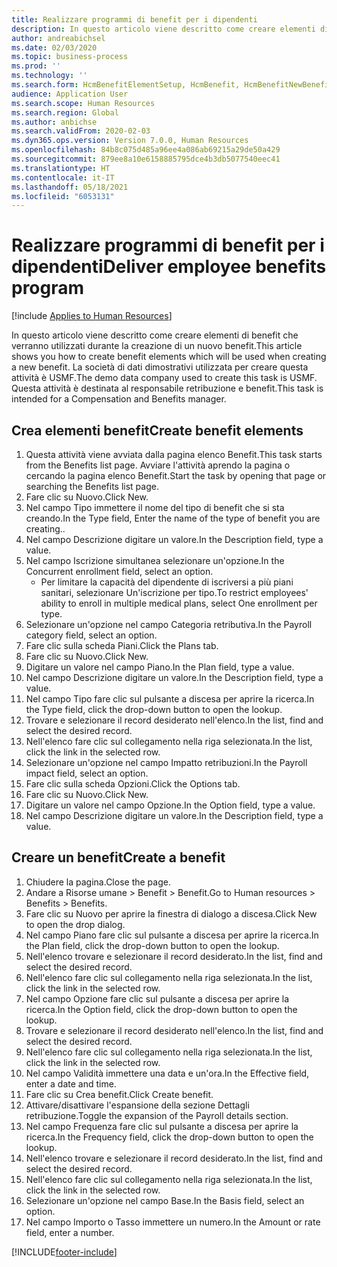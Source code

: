 ```yaml
---
title: Realizzare programmi di benefit per i dipendenti
description: In questo articolo viene descritto come creare elementi di benefit che verranno utilizzati durante la creazione di un nuovo benefit.
author: andreabichsel
ms.date: 02/03/2020
ms.topic: business-process
ms.prod: ''
ms.technology: ''
ms.search.form: HcmBenefitElementSetup, HcmBenefit, HcmBenefitNewBenefit, HcmBenefitPlanLookup, BenefitWorkspace, HcmBenefitSummaryPart
audience: Application User
ms.search.scope: Human Resources
ms.search.region: Global
ms.author: anbichse
ms.search.validFrom: 2020-02-03
ms.dyn365.ops.version: Version 7.0.0, Human Resources
ms.openlocfilehash: 84b8c075d485a96ee4a086ab69215a29de50a429
ms.sourcegitcommit: 879ee8a10e6158885795dce4b3db5077540eec41
ms.translationtype: HT
ms.contentlocale: it-IT
ms.lasthandoff: 05/18/2021
ms.locfileid: "6053131"
---
```

# <a name="deliver-employee-benefits-program"></a><span data-ttu-id="22bb1-103">Realizzare programmi di benefit per i dipendenti</span><span class="sxs-lookup"><span data-stu-id="22bb1-103">Deliver employee benefits program</span></span>

[!include [Applies to Human Resources](../includes/applies-to-hr.md)]

<span data-ttu-id="22bb1-104">In questo articolo viene descritto come creare elementi di benefit che verranno utilizzati durante la creazione di un nuovo benefit.</span><span class="sxs-lookup"><span data-stu-id="22bb1-104">This article shows you how to create benefit elements which will be used when creating a new benefit.</span></span> <span data-ttu-id="22bb1-105">La società di dati dimostrativi utilizzata per creare questa attività è USMF.</span><span class="sxs-lookup"><span data-stu-id="22bb1-105">The demo data company used to create this task is USMF.</span></span> <span data-ttu-id="22bb1-106">Questa attività è destinata al responsabile retribuzione e benefit.</span><span class="sxs-lookup"><span data-stu-id="22bb1-106">This task is intended for a Compensation and Benefits manager.</span></span>


## <a name="create-benefit-elements"></a><span data-ttu-id="22bb1-107">Crea elementi benefit</span><span class="sxs-lookup"><span data-stu-id="22bb1-107">Create benefit elements</span></span>
1. <span data-ttu-id="22bb1-108">Questa attività viene avviata dalla pagina elenco Benefit.</span><span class="sxs-lookup"><span data-stu-id="22bb1-108">This task starts from the Benefits list page.</span></span> <span data-ttu-id="22bb1-109">Avviare l'attività aprendo la pagina o cercando la pagina elenco Benefit.</span><span class="sxs-lookup"><span data-stu-id="22bb1-109">Start the task by opening that page or searching the Benefits list page.</span></span>
2. <span data-ttu-id="22bb1-110">Fare clic su Nuovo.</span><span class="sxs-lookup"><span data-stu-id="22bb1-110">Click New.</span></span>
3. <span data-ttu-id="22bb1-111">Nel campo Tipo immettere il nome del tipo di benefit che si sta creando.</span><span class="sxs-lookup"><span data-stu-id="22bb1-111">In the Type field, Enter the name of the type of benefit you are creating..</span></span>
4. <span data-ttu-id="22bb1-112">Nel campo Descrizione digitare un valore.</span><span class="sxs-lookup"><span data-stu-id="22bb1-112">In the Description field, type a value.</span></span>
5. <span data-ttu-id="22bb1-113">Nel campo Iscrizione simultanea selezionare un'opzione.</span><span class="sxs-lookup"><span data-stu-id="22bb1-113">In the Concurrent enrollment field, select an option.</span></span>
    * <span data-ttu-id="22bb1-114">Per limitare la capacità del dipendente di iscriversi a più piani sanitari, selezionare Un'iscrizione per tipo.</span><span class="sxs-lookup"><span data-stu-id="22bb1-114">To restrict employees' ability to enroll in multiple medical plans, select One enrollment per type.</span></span>  
6. <span data-ttu-id="22bb1-115">Selezionare un'opzione nel campo Categoria retributiva.</span><span class="sxs-lookup"><span data-stu-id="22bb1-115">In the Payroll category field, select an option.</span></span>
7. <span data-ttu-id="22bb1-116">Fare clic sulla scheda Piani.</span><span class="sxs-lookup"><span data-stu-id="22bb1-116">Click the Plans tab.</span></span>
8. <span data-ttu-id="22bb1-117">Fare clic su Nuovo.</span><span class="sxs-lookup"><span data-stu-id="22bb1-117">Click New.</span></span>
9. <span data-ttu-id="22bb1-118">Digitare un valore nel campo Piano.</span><span class="sxs-lookup"><span data-stu-id="22bb1-118">In the Plan field, type a value.</span></span>
10. <span data-ttu-id="22bb1-119">Nel campo Descrizione digitare un valore.</span><span class="sxs-lookup"><span data-stu-id="22bb1-119">In the Description field, type a value.</span></span>
11. <span data-ttu-id="22bb1-120">Nel campo Tipo fare clic sul pulsante a discesa per aprire la ricerca.</span><span class="sxs-lookup"><span data-stu-id="22bb1-120">In the Type field, click the drop-down button to open the lookup.</span></span>
12. <span data-ttu-id="22bb1-121">Trovare e selezionare il record desiderato nell'elenco.</span><span class="sxs-lookup"><span data-stu-id="22bb1-121">In the list, find and select the desired record.</span></span>
13. <span data-ttu-id="22bb1-122">Nell'elenco fare clic sul collegamento nella riga selezionata.</span><span class="sxs-lookup"><span data-stu-id="22bb1-122">In the list, click the link in the selected row.</span></span>
14. <span data-ttu-id="22bb1-123">Selezionare un'opzione nel campo Impatto retribuzioni.</span><span class="sxs-lookup"><span data-stu-id="22bb1-123">In the Payroll impact field, select an option.</span></span>
15. <span data-ttu-id="22bb1-124">Fare clic sulla scheda Opzioni.</span><span class="sxs-lookup"><span data-stu-id="22bb1-124">Click the Options tab.</span></span>
16. <span data-ttu-id="22bb1-125">Fare clic su Nuovo.</span><span class="sxs-lookup"><span data-stu-id="22bb1-125">Click New.</span></span>
17. <span data-ttu-id="22bb1-126">Digitare un valore nel campo Opzione.</span><span class="sxs-lookup"><span data-stu-id="22bb1-126">In the Option field, type a value.</span></span>
18. <span data-ttu-id="22bb1-127">Nel campo Descrizione digitare un valore.</span><span class="sxs-lookup"><span data-stu-id="22bb1-127">In the Description field, type a value.</span></span>

## <a name="create-a-benefit"></a><span data-ttu-id="22bb1-128">Creare un benefit</span><span class="sxs-lookup"><span data-stu-id="22bb1-128">Create a benefit</span></span>
1. <span data-ttu-id="22bb1-129">Chiudere la pagina.</span><span class="sxs-lookup"><span data-stu-id="22bb1-129">Close the page.</span></span>
2. <span data-ttu-id="22bb1-130">Andare a Risorse umane > Benefit > Benefit.</span><span class="sxs-lookup"><span data-stu-id="22bb1-130">Go to Human resources > Benefits > Benefits.</span></span>
3. <span data-ttu-id="22bb1-131">Fare clic su Nuovo per aprire la finestra di dialogo a discesa.</span><span class="sxs-lookup"><span data-stu-id="22bb1-131">Click New to open the drop dialog.</span></span>
4. <span data-ttu-id="22bb1-132">Nel campo Piano fare clic sul pulsante a discesa per aprire la ricerca.</span><span class="sxs-lookup"><span data-stu-id="22bb1-132">In the Plan field, click the drop-down button to open the lookup.</span></span>
5. <span data-ttu-id="22bb1-133">Nell'elenco trovare e selezionare il record desiderato.</span><span class="sxs-lookup"><span data-stu-id="22bb1-133">In the list, find and select the desired record.</span></span>
6. <span data-ttu-id="22bb1-134">Nell'elenco fare clic sul collegamento nella riga selezionata.</span><span class="sxs-lookup"><span data-stu-id="22bb1-134">In the list, click the link in the selected row.</span></span>
7. <span data-ttu-id="22bb1-135">Nel campo Opzione fare clic sul pulsante a discesa per aprire la ricerca.</span><span class="sxs-lookup"><span data-stu-id="22bb1-135">In the Option field, click the drop-down button to open the lookup.</span></span>
8. <span data-ttu-id="22bb1-136">Trovare e selezionare il record desiderato nell'elenco.</span><span class="sxs-lookup"><span data-stu-id="22bb1-136">In the list, find and select the desired record.</span></span>
9. <span data-ttu-id="22bb1-137">Nell'elenco fare clic sul collegamento nella riga selezionata.</span><span class="sxs-lookup"><span data-stu-id="22bb1-137">In the list, click the link in the selected row.</span></span>
10. <span data-ttu-id="22bb1-138">Nel campo Validità immettere una data e un'ora.</span><span class="sxs-lookup"><span data-stu-id="22bb1-138">In the Effective field, enter a date and time.</span></span>
11. <span data-ttu-id="22bb1-139">Fare clic su Crea benefit.</span><span class="sxs-lookup"><span data-stu-id="22bb1-139">Click Create benefit.</span></span>
12. <span data-ttu-id="22bb1-140">Attivare/disattivare l'espansione della sezione Dettagli retribuzione.</span><span class="sxs-lookup"><span data-stu-id="22bb1-140">Toggle the expansion of the Payroll details section.</span></span>
13. <span data-ttu-id="22bb1-141">Nel campo Frequenza fare clic sul pulsante a discesa per aprire la ricerca.</span><span class="sxs-lookup"><span data-stu-id="22bb1-141">In the Frequency field, click the drop-down button to open the lookup.</span></span>
14. <span data-ttu-id="22bb1-142">Nell'elenco trovare e selezionare il record desiderato.</span><span class="sxs-lookup"><span data-stu-id="22bb1-142">In the list, find and select the desired record.</span></span>
15. <span data-ttu-id="22bb1-143">Nell'elenco fare clic sul collegamento nella riga selezionata.</span><span class="sxs-lookup"><span data-stu-id="22bb1-143">In the list, click the link in the selected row.</span></span>
16. <span data-ttu-id="22bb1-144">Selezionare un'opzione nel campo Base.</span><span class="sxs-lookup"><span data-stu-id="22bb1-144">In the Basis field, select an option.</span></span>
17. <span data-ttu-id="22bb1-145">Nel campo Importo o Tasso immettere un numero.</span><span class="sxs-lookup"><span data-stu-id="22bb1-145">In the Amount or rate field, enter a number.</span></span>



[!INCLUDE[footer-include](../includes/footer-banner.md)]